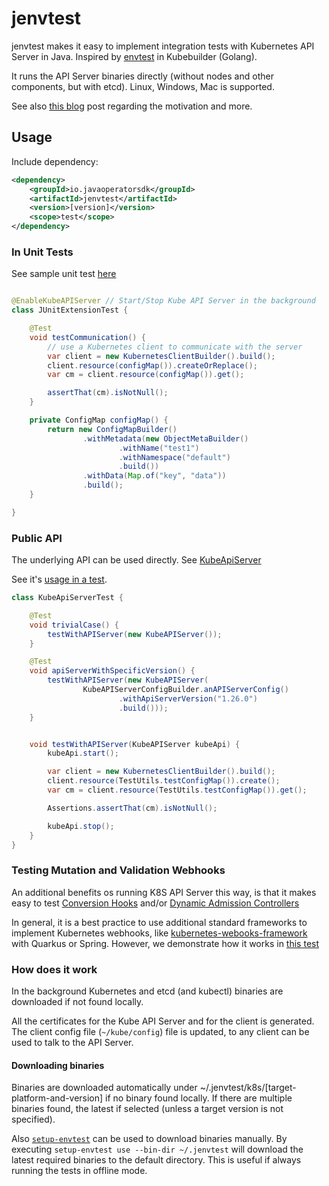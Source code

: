 # jenvtest

jenvtest makes it easy to implement integration tests with Kubernetes API Server in Java.
Inspired by [envtest](https://book.kubebuilder.io/reference/envtest.html) in Kubebuilder (Golang).

It runs the API Server binaries directly (without nodes and other components, but with etcd). 
Linux, Windows, Mac is supported.

See also [this blog](https://csviri.medium.com/introducing-jenvtest-kubernetes-api-server-tests-made-easy-for-java-4d02a9bb26d4)
post regarding the motivation and more.

## Usage

Include dependency:

```xml
<dependency>
    <groupId>io.javaoperatorsdk</groupId>
    <artifactId>jenvtest</artifactId>
    <version>[version]</version>
    <scope>test</scope>
</dependency>
```

### In Unit Tests

See sample unit
test [here](https://github.com/java-operator-sdk/jenvtest/blob/main/samples/src/test/java/io/javaoperatorsdk/jenvtest/JUnitExtensionTest.java#L10-L10)

```java

@EnableKubeAPIServer // Start/Stop Kube API Server in the background
class JUnitExtensionTest {

    @Test
    void testCommunication() {
        // use a Kubernetes client to communicate with the server
        var client = new KubernetesClientBuilder().build();
        client.resource(configMap()).createOrReplace();
        var cm = client.resource(configMap()).get();

        assertThat(cm).isNotNull();
    }

    private ConfigMap configMap() {
        return new ConfigMapBuilder()
                .withMetadata(new ObjectMetaBuilder()
                        .withName("test1")
                        .withNamespace("default")
                        .build())
                .withData(Map.of("key", "data"))
                .build();
    }

}
```

### Public API

The underlying API can be used directly.
See [KubeApiServer](https://github.com/java-operator-sdk/jenvtest/blob/main/core/src/main/java/io/javaoperatorsdk/jenvtest/KubeAPIServer.java#L47-L47)

See
it's [usage in a test](https://github.com/java-operator-sdk/jenvtest/blob/main/samples/src/test/java/io/javaoperatorsdk/jenvtest/KubeApiServerTest.java#L12-L35).

```java
class KubeApiServerTest {

    @Test
    void trivialCase() {
        testWithAPIServer(new KubeAPIServer());
    }

    @Test
    void apiServerWithSpecificVersion() {
        testWithAPIServer(new KubeAPIServer(
                KubeAPIServerConfigBuilder.anAPIServerConfig()
                        .withApiServerVersion("1.26.0")
                        .build()));
    }


    void testWithAPIServer(KubeAPIServer kubeApi) {
        kubeApi.start();

        var client = new KubernetesClientBuilder().build();
        client.resource(TestUtils.testConfigMap()).create();
        var cm = client.resource(TestUtils.testConfigMap()).get();

        Assertions.assertThat(cm).isNotNull();

        kubeApi.stop();
    }
}
```

### Testing Mutation and Validation Webhooks

An additional benefits os running K8S API Server this way, is that it makes easy to test
[Conversion Hooks](https://kubernetes.io/docs/tasks/extend-kubernetes/custom-resources/custom-resource-definition-versioning/#webhook-conversion)
and/or
[Dynamic Admission Controllers](https://kubernetes.io/docs/reference/access-authn-authz/extensible-admission-controllers/)

In general, it is a best practice to use additional standard frameworks to implement Kubernetes webhooks,
like [kubernetes-webooks-framework](https://github.com/java-operator-sdk/kubernetes-webooks-framework)
with Quarkus or Spring. However, we demonstrate how it works
in [this test](https://github.com/java-operator-sdk/jenvtest/blob/main/samples/src/test/java/io/javaoperatorsdk/jenvtest/KubernetesMutationHookHandlingTest.java#L53-L53)

### How does it work

In the background Kubernetes and etcd (and kubectl) binaries are downloaded if not found locally.

All the certificates for the Kube API Server and for the client is generated. The client config file
(`~/kube/config`) file is updated, to any client can be used to talk to the API Server.

#### Downloading binaries

Binaries are downloaded automatically under ~/.jenvtest/k8s/[target-platform-and-version] if no binary found locally.
If there are multiple binaries found, the latest if selected (unless a target version is not specified).

Also [`setup-envtest`](https://pkg.go.dev/sigs.k8s.io/controller-runtime/tools/setup-envtest#section-readme) can be used
to download binaries manually. By executing `setup-envtest use --bin-dir ~/.jenvtest` will download the latest required
binaries to the default directory. This is useful if always running the tests in offline mode.

